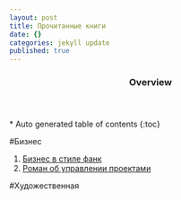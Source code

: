 ```yaml
---
layout: post
title: Прочитанные книги
date: {}
categories: jekyll update
published: true
---
```


<section id="table-of-contents" class="toc">
  <header>
    <h3>Overview</h3>
  </header>
<div markdown="1">
*  Auto generated table of contents
{:toc}
</div>
</section><!-- /#table-of-contents -->

#Бизнес

1. [Бизнес в стиле фанк]( 
http://www.litres.ru/yonas-ridderstrale/kell-nordstrem/biznes-v-stile-fank-kapital-plyashet-pod-dudku-talanta/)
2. [Роман об управлении проектами](http://www.litres.ru/tom-demarko/deadline-roman-ob-upravlenii-proektami/5631320/)

#Художественная